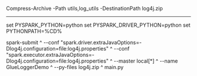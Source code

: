 Compress-Archive -Path utils,log_utils -DestinationPath log4j.zip

------------------------------------
set PYSPARK_PYTHON=python
set PYSPARK_DRIVER_PYTHON=python
set PYTHONPATH=%CD%

spark-submit ^
  --conf "spark.driver.extraJavaOptions=-Dlog4j.configuration=file:log4j.properties" ^
  --conf "spark.executor.extraJavaOptions=-Dlog4j.configuration=file:log4j.properties" ^
  --master local[*] ^
  --name GlueLoggerDemo ^
  --py-files log4j.zip ^
  main.py